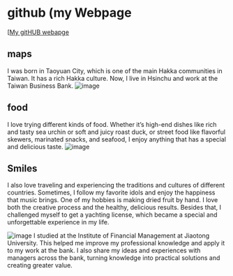 # github (my Webpage

[[My gitHUB webapge](https://evan7352.github.io/)

## maps
I was born in Taoyuan City, which is one of the main Hakka communities in Taiwan. It has a rich Hakka culture. Now, I live in Hsinchu and work at the Taiwan Business Bank.
![image](https://github.com/user-attachments/assets/915322fc-f8f1-42a3-88e2-c36bb06ba665)


## food
I love trying different kinds of food. Whether it’s high-end dishes like rich and tasty sea urchin or soft and juicy roast duck, or street food like flavorful skewers, marinated snacks, and seafood, I enjoy anything that has a special and delicious taste.
![image](https://github.com/user-attachments/assets/fa23aef8-f358-4ea8-af05-73748b9769dd)


## Smiles
I also love traveling and experiencing the traditions and cultures of different countries. Sometimes, I follow my favorite idols and enjoy the happiness that music brings. One of my hobbies is making dried fruit by hand. I love both the creative process and the healthy, delicious results. Besides that, I challenged myself to get a yachting license, which became a special and unforgettable experience in my life.

![image](https://github.com/user-attachments/assets/c5d10afe-c087-4962-86d9-3926216ea24f)
I studied at the Institute of Financial Management at Jiaotong University. This helped me improve my professional knowledge and apply it to my work at the bank. I also share my ideas and experiences with managers across the bank, turning knowledge into practical solutions and creating greater value.


